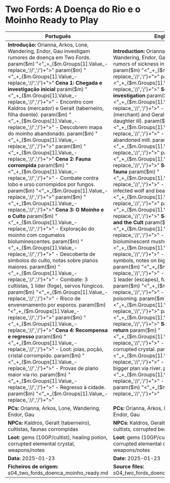 # Two Fords: A Doença do Rio e o Moinho  Ready to Play

| Português | English |
|-----------|---------|
| **Introdução:** Orianna, Arkos, Lone, Wandering, Endor, Gau investigam rumores de doença em Two Fords. param($m) "<"_+_($m.Groups[1].Value_-replace_'//','/')_+_">"  param($m) "<"_+_($m.Groups[1].Value_-replace_'//','/')_+_">" **Cena 1: Chegada e investigação inicial** param($m) "<"_+_($m.Groups[1].Value_-replace_'//','/')_+_">" - Encontro com Kaldros (mercador) e Geralt (taberneiro, filha doente). param($m) "<"_+_($m.Groups[1].Value_-replace_'//','/')_+_">" - Descobrem mapa do moinho abandonado. param($m) "<"_+_($m.Groups[1].Value_-replace_'//','/')_+_">"  param($m) "<"_+_($m.Groups[1].Value_-replace_'//','/')_+_">" **Cena 2: Fauna corrompida** param($m) "<"_+_($m.Groups[1].Value_-replace_'//','/')_+_">" - Combate contra lobo e urso corrompidos por fungos. param($m) "<"_+_($m.Groups[1].Value_-replace_'//','/')_+_">"  param($m) "<"_+_($m.Groups[1].Value_-replace_'//','/')_+_">" **Cena 3: O Moinho e o Culto** param($m) "<"_+_($m.Groups[1].Value_-replace_'//','/')_+_">" - Exploração do moinho com cogumelos bioluminescentes. param($m) "<"_+_($m.Groups[1].Value_-replace_'//','/')_+_">" - Descoberta de símbolos do culto, notas sobre planos maiores. param($m) "<"_+_($m.Groups[1].Value_-replace_'//','/')_+_">" - Combate: 3 cultistas, 1 líder (foge), servos fúngicos. param($m) "<"_+_($m.Groups[1].Value_-replace_'//','/')_+_">" - Risco de envenenamento por esporos. param($m) "<"_+_($m.Groups[1].Value_-replace_'//','/')_+_">"  param($m) "<"_+_($m.Groups[1].Value_-replace_'//','/')_+_">" **Cena 4: Recompensa e regresso** param($m) "<"_+_($m.Groups[1].Value_-replace_'//','/')_+_">" - Loot: joias, poção, cristal corrompido. param($m) "<"_+_($m.Groups[1].Value_-replace_'//','/')_+_">" - Provas de plano maior via rio. param($m) "<"_+_($m.Groups[1].Value_-replace_'//','/')_+_">" - Regresso à cidade. param($m) "<"_+_($m.Groups[1].Value_-replace_'//','/')_+_">"  | **Introduction:** Orianna, Arkos, Lone, Wandering, Endor, Gau investigate rumors of sickness in Two Fords. param($m) "<"_+_($m.Groups[1].Value_-replace_'//','/')_+_">"  param($m) "<"_+_($m.Groups[1].Value_-replace_'//','/')_+_">" **Scene 1: Arrival and investigation** param($m) "<"_+_($m.Groups[1].Value_-replace_'//','/')_+_">" - Meet Kaldros (merchant) and Geralt (innkeeper, daughter ill). param($m) "<"_+_($m.Groups[1].Value_-replace_'//','/')_+_">" - Discover map to the abandoned mill. param($m) "<"_+_($m.Groups[1].Value_-replace_'//','/')_+_">"  param($m) "<"_+_($m.Groups[1].Value_-replace_'//','/')_+_">" **Scene 2: Corrupted fauna** param($m) "<"_+_($m.Groups[1].Value_-replace_'//','/')_+_">" - Fight with fungus-infected wolf and bear. param($m) "<"_+_($m.Groups[1].Value_-replace_'//','/')_+_">"  param($m) "<"_+_($m.Groups[1].Value_-replace_'//','/')_+_">" **Scene 3: The Mill and the Cult** param($m) "<"_+_($m.Groups[1].Value_-replace_'//','/')_+_">" - Explore mill with bioluminescent mushrooms. param($m) "<"_+_($m.Groups[1].Value_-replace_'//','/')_+_">" - Discover cult symbols, notes on bigger plans. param($m) "<"_+_($m.Groups[1].Value_-replace_'//','/')_+_">" - Combat: 3 cultists, 1 leader (escapes), fungal minions. param($m) "<"_+_($m.Groups[1].Value_-replace_'//','/')_+_">" - Risk of spore poisoning. param($m) "<"_+_($m.Groups[1].Value_-replace_'//','/')_+_">"  param($m) "<"_+_($m.Groups[1].Value_-replace_'//','/')_+_">" **Scene 4: Reward and return** param($m) "<"_+_($m.Groups[1].Value_-replace_'//','/')_+_">" - Loot: gems, potion, corrupted crystal. param($m) "<"_+_($m.Groups[1].Value_-replace_'//','/')_+_">" - Evidence of cult's bigger plan via river. param($m) "<"_+_($m.Groups[1].Value_-replace_'//','/')_+_">" - Return to town. param($m) "<"_+_($m.Groups[1].Value_-replace_'//','/')_+_">"  |
| **PCs:** Orianna, Arkos, Lone, Wandering, Endor, Gau | **PCs:** Orianna, Arkos, Lone, Wandering, Endor, Gau |
| **NPCs:** Kaldros, Geralt (taberneiro), cultistas, faunas corrompidas | **NPCs:** Kaldros, Geralt (innkeeper), cultists, corrupted beasts |
| **Loot:** gems (10GP/cultist), healing potion, corrupted elemental crystal, weapons/notes | **Loot:** gems (10GP/cultist), healing potion, corrupted elemental crystal, weapons/notes |
| **Data:** 2025-01-23 | **Date:** 2025-01-23 |
| **Ficheiros de origem:** s04_two_fords_doenca_moinho_ready.md | **Source files:** s04_two_fords_doenca_moinho_ready.md |

























